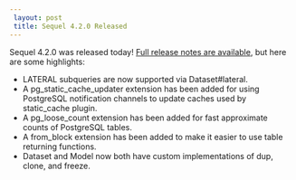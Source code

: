 ```yaml
---
 layout: post
 title: Sequel 4.2.0 Released
---
```


Sequel 4.2.0 was released today!  <a href="http://sequel.jeremyevans.net/rdoc/files/doc/release_notes/4_2_0_txt.html">Full release notes are available</a>, but here are some highlights:

* LATERAL subqueries are now supported via Dataset#lateral.
* A pg_static_cache_updater extension has been added for using PostgreSQL notification channels to update caches used by static_cache plugin.
* A pg_loose_count extension has been added for fast approximate counts of PostgreSQL tables.
* A from_block extension has been added to make it easier to use table returning functions.
* Dataset and Model now both have custom implementations of dup, clone, and freeze.
